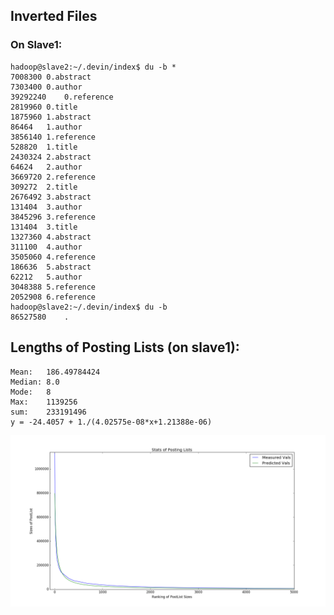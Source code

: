 ## Inverted Files

### On Slave1:

	hadoop@slave2:~/.devin/index$ du -b *
	7008300	0.abstract
	7303400	0.author
	39292240	0.reference
	2819960	0.title
	1875960	1.abstract
	86464	1.author
	3856140	1.reference
	528820	1.title
	2430324	2.abstract
	64624	2.author
	3669720	2.reference
	309272	2.title
	2676492	3.abstract
	131404	3.author
	3845296	3.reference
	131404	3.title
	1327360	4.abstract
	311100	4.author
	3505060	4.reference
	186636	5.abstract
	62212	5.author
	3048388	5.reference
	2052908	6.reference
	hadoop@slave2:~/.devin/index$ du -b
	86527580	.

## Lengths of Posting Lists (on slave1):

    Mean:   186.49784424
    Median: 8.0
    Mode:   8
    Max:    1139256
    sum:    233191496
    y = -24.4057 + 1./(4.02575e-08*x+1.21388e-06)

![stats](slot_sizes.png)

